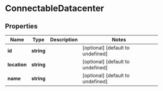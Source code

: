# ConnectableDatacenter

## Properties
| Name | Type | Description | Notes |
| ------------ | ------------- | ------------- | ------------- |
| **id** | **string** |  | [optional] [default to undefined] |
| **location** | **string** |  | [optional] [default to undefined] |
| **name** | **string** |  | [optional] [default to undefined] |



